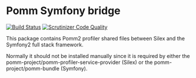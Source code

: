 # Pomm Symfony bridge

[![Build Status](https://travis-ci.org/pomm-project/pomm-symfony-bridge.svg)](https://travis-ci.org/pomm-project/pomm-symfony-bridge) [![Scrutinizer Code Quality](https://scrutinizer-ci.com/g/pomm-project/pomm-symfony-bridge/badges/quality-score.png?b=master)](https://scrutinizer-ci.com/g/pomm-project/pomm-symfony-bridge/?branch=master)

This package contains Pomm2 profiler shared files between Silex and the Symfony2
full stack framework.

Normally it should not be installed manually since it is required by either the
pomm-project/pomm-profiler-service-provider (Silex) or the
pomm-project/pomm-bundle (Symfony).
